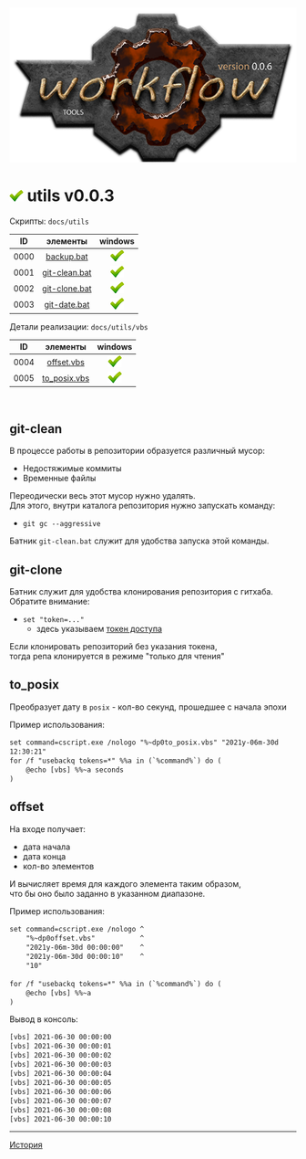 [![logo](../logo.png)](../home.md "for developers") 

[P]: ../icons/progress.png  "в процессе..."
[S]: ../icons/success.png   "ошибок не обнаружено"
[F]: ../icons/failed.png    "была выявлена ошибка"
[D]: ../icons/danger.png    "дефекты, недоработки, некритичные баги"
[E]: ../icons/empty.png     "нет данных"
[B]: ../icons/bug.png       "обнаружен баг"
[N]: ../icons/na.png        "функциональность не доступна"

<a name="main"></a>
[![S]][M] utils v0.0.3
======================

Скрипты: `docs/utils`  

| **ID** |         элементы         |   windows  |  
|:------:|:------------------------:|:----------:|  
|  0000  | [backup.bat][00]         | [![S]][00] |  
|  0001  | [git-clean.bat][01]      | [![S]][01] |  
|  0002  | [git-clone.bat][02]      | [![S]][02] |  
|  0003  | [git-date.bat][03]       | [![S]][03] |  

Детали реализации: `docs/utils/vbs`  

| **ID** |      элементы      |   windows  |  
|:------:|:------------------:|:----------:|  
|  0004  | [offset.vbs][04]   | [![S]][04] |  
|  0005  | [to_posix.vbs][05] | [![S]][05] |  

<br/>

[M]: #main  "утилиты обслуживания репозитория"

[00]: docs/backup.md     "для бэкапов"
[01]: #git-clean         "очистка репозитория от мусора"
[02]: #git-clone         "пример-иллюстрация команды клонирования репозитория"
[03]: docs/git-date.md   "батник умеет изменять даты коммитов"
[04]: #offset            "определяет список дат"
[05]: #to_posix          "преобразует дату в posix (кол-во секунд с начала эпохи)"


git-clean
---------
В процессе работы в репозитории образуется различный мусор:  
  - Недостяжимые коммиты  
  - Временные файлы  

Переодически весь этот мусор нужно удалять.  
Для этого, внутри каталога репозитория нужно запускать команду:  
  - `git gc --aggressive`  

Батник `git-clean.bat` служит для удобства запуска этой команды.  

git-clone
---------
Батник служит для удобства клонирования репозитория с гитхаба.  
Обратите внимание:  
  - `set "token=..."`  
    - здесь указываем [токен доступа][TOKEN]  

Если клонировать репозиторий без указания токена,  
тогда репа клонируется в режиме "только для чтения"  

to_posix
--------
Преобразует дату в `posix` - кол-во секунд, прошедшее с начала эпохи  

Пример использования:  

```
set command=cscript.exe /nologo "%~dp0to_posix.vbs" "2021y-06m-30d 12:30:21"
for /f "usebackq tokens=*" %%a in (`%command%`) do (
    @echo [vbs] %%~a seconds
)
```

offset
------
На входе получает:  
  - дата начала  
  - дата конца  
  - кол-во элементов

И вычисляет время для каждого элемента таким образом,  
что бы оно было заданно в указанном диапазоне.  

Пример использования:  

```
set command=cscript.exe /nologo ^
    "%~dp0offset.vbs"           ^
    "2021y-06m-30d 00:00:00"    ^
    "2021y-06m-30d 00:00:10"    ^
    "10"

for /f "usebackq tokens=*" %%a in (`%command%`) do (
    @echo [vbs] %%~a
)
```

Вывод в консоль:  

```
[vbs] 2021-06-30 00:00:00
[vbs] 2021-06-30 00:00:01
[vbs] 2021-06-30 00:00:02
[vbs] 2021-06-30 00:00:03
[vbs] 2021-06-30 00:00:04
[vbs] 2021-06-30 00:00:05
[vbs] 2021-06-30 00:00:06
[vbs] 2021-06-30 00:00:07
[vbs] 2021-06-30 00:00:08
[vbs] 2021-06-30 00:00:10
```
------------------------------------------------------------------

[TOKEN]: https://docs.github.com/en/github/authenticating-to-github/keeping-your-account-and-data-secure/creating-a-personal-access-token

[История](../history.md)  
